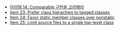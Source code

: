 * [아이템 14: Comparable 구현을 고려해라](item14.md)
* [Item 23: Prefer class hierachies to tagged classes](item23.md)
* [Item 24: Favor static member classes over nonstatic](item24.md)
* [Item 25: Limit source files to a single top-level class](item25.md)